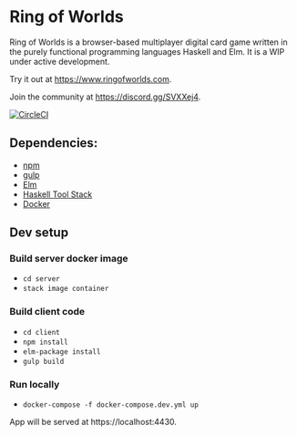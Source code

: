 # Ring of Worlds
Ring of Worlds is a browser-based multiplayer digital card game written in the purely functional programming languages Haskell and Elm. It is a WIP under active development.

Try it out at https://www.ringofworlds.com.

Join the community at https://discord.gg/SVXXej4.

[![CircleCI](https://circleci.com/gh/RoganMurley/hubris.svg?style=shield)](https://circleci.com/gh/RoganMurley/hubris)


## Dependencies:
* [npm](https://www.npmjs.com/get-npm)
* [gulp](https://www.npmjs.com/package/gulp)
* [Elm](https://guide.elm-lang.org/install.html)
* [Haskell Tool Stack](https://docs.haskellstack.org/en/stable/README/)
* [Docker](https://docs.docker.com/engine/installation/)

## Dev setup

### Build server docker image
* `cd server`
* `stack image container`

### Build client code
* `cd client`
* `npm install`
* `elm-package install`
* `gulp build`

### Run locally
* `docker-compose -f docker-compose.dev.yml up`

App will be served at https://localhost:4430.
